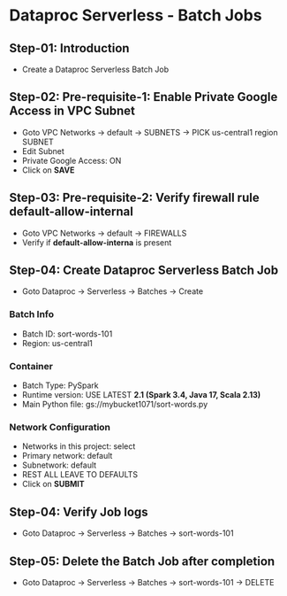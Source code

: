 # Dataproc Serverless - Batch Jobs

## Step-01: Introduction
- Create a Dataproc Serverless Batch Job

## Step-02: Pre-requisite-1: Enable Private Google Access in VPC Subnet
- Goto VPC Networks -> default -> SUBNETS -> PICK us-central1 region SUBNET 
- Edit Subnet
- Private Google Access: ON
- Click on **SAVE**

## Step-03: Pre-requisite-2: Verify firewall rule default-allow-internal	
- Goto VPC Networks -> default -> FIREWALLS
- Verify if **default-allow-interna** is present

## Step-04: Create Dataproc Serverless Batch Job
- Goto Dataproc -> Serverless -> Batches -> Create
### Batch Info
- Batch ID: sort-words-101
- Region: us-central1
### Container
- Batch Type: PySpark
- Runtime version: USE LATEST  **2.1 (Spark 3.4, Java 17, Scala 2.13)**
- Main Python file: gs://mybucket1071/sort-words.py
### Network Configuration
- Networks in this project: select
- Primary network: default
- Subnetwork: default
- REST ALL LEAVE TO DEFAULTS
- Click on **SUBMIT**

## Step-04: Verify Job logs
- Goto Dataproc -> Serverless -> Batches -> sort-words-101

## Step-05: Delete the Batch Job after completion
- Goto Dataproc -> Serverless -> Batches -> sort-words-101 -> DELETE
